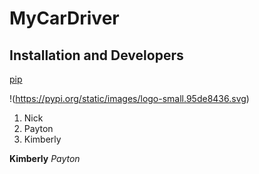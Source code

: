 # MyCarDriver

## Installation and Developers

[pip](https://pypi.org/project/pip/)

!(https://pypi.org/static/images/logo-small.95de8436.svg)

1. Nick
2. Payton
3. Kimberly

**Kimberly**
*Payton*

